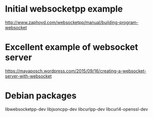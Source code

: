 # Initial websocketpp example
http://www.zaphoyd.com/websocketpp/manual/building-program-websocket

# Excellent example of websocket server
https://mayaposch.wordpress.com/2015/09/16/creating-a-websocket-server-with-websocket

# Debian packages
libwebsocketpp-dev
libjsoncpp-dev
libcurlpp-dev
libcurl4-openssl-dev
